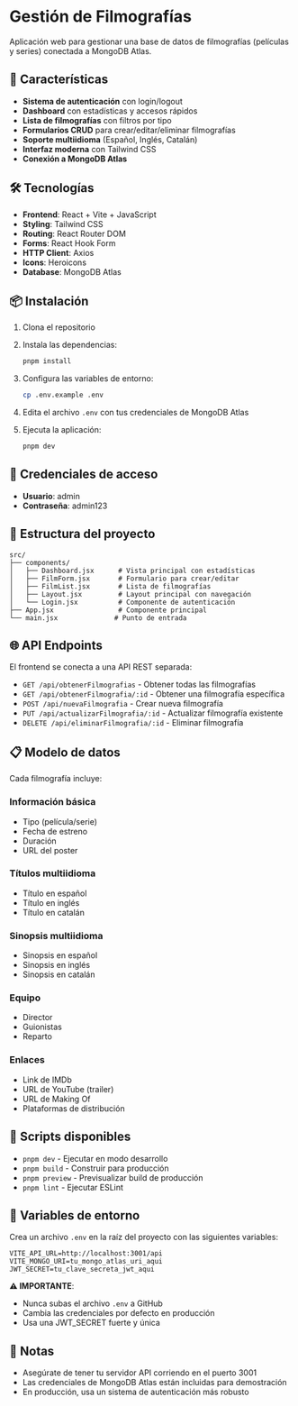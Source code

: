 # Gestión de Filmografías

Aplicación web para gestionar una base de datos de filmografías (películas y series) conectada a MongoDB Atlas.

## 🚀 Características

- **Sistema de autenticación** con login/logout
- **Dashboard** con estadísticas y accesos rápidos
- **Lista de filmografías** con filtros por tipo
- **Formularios CRUD** para crear/editar/eliminar filmografías
- **Soporte multiidioma** (Español, Inglés, Catalán)
- **Interfaz moderna** con Tailwind CSS
- **Conexión a MongoDB Atlas**

## 🛠️ Tecnologías

- **Frontend**: React + Vite + JavaScript
- **Styling**: Tailwind CSS
- **Routing**: React Router DOM
- **Forms**: React Hook Form
- **HTTP Client**: Axios
- **Icons**: Heroicons
- **Database**: MongoDB Atlas

## 📦 Instalación

1. Clona el repositorio
2. Instala las dependencias:
   ```bash
   pnpm install
   ```

3. Configura las variables de entorno:
   ```bash
   cp .env.example .env
   ```
   
4. Edita el archivo `.env` con tus credenciales de MongoDB Atlas

5. Ejecuta la aplicación:
   ```bash
   pnpm dev
   ```

## 🔑 Credenciales de acceso

- **Usuario**: admin
- **Contraseña**: admin123

## 📁 Estructura del proyecto

```
src/
├── components/
│   ├── Dashboard.jsx      # Vista principal con estadísticas
│   ├── FilmForm.jsx       # Formulario para crear/editar
│   ├── FilmList.jsx       # Lista de filmografías
│   ├── Layout.jsx         # Layout principal con navegación
│   └── Login.jsx          # Componente de autenticación
├── App.jsx                # Componente principal
└── main.jsx              # Punto de entrada
```

## 🌐 API Endpoints

El frontend se conecta a una API REST separada:

- `GET /api/obtenerFilmografias` - Obtener todas las filmografías
- `GET /api/obtenerFilmografia/:id` - Obtener una filmografía específica
- `POST /api/nuevaFilmografia` - Crear nueva filmografía
- `PUT /api/actualizarFilmografia/:id` - Actualizar filmografía existente
- `DELETE /api/eliminarFilmografia/:id` - Eliminar filmografía

## 📋 Modelo de datos

Cada filmografía incluye:

### Información básica
- Tipo (película/serie)
- Fecha de estreno
- Duración
- URL del poster

### Títulos multiidioma
- Título en español
- Título en inglés
- Título en catalán

### Sinopsis multiidioma
- Sinopsis en español
- Sinopsis en inglés
- Sinopsis en catalán

### Equipo
- Director
- Guionistas
- Reparto

### Enlaces
- Link de IMDb
- URL de YouTube (trailer)
- URL de Making Of
- Plataformas de distribución

## 🚀 Scripts disponibles

- `pnpm dev` - Ejecutar en modo desarrollo
- `pnpm build` - Construir para producción
- `pnpm preview` - Previsualizar build de producción
- `pnpm lint` - Ejecutar ESLint

## 🔧 Variables de entorno

Crea un archivo `.env` en la raíz del proyecto con las siguientes variables:

```env
VITE_API_URL=http://localhost:3001/api
VITE_MONGO_URI=tu_mongo_atlas_uri_aqui
JWT_SECRET=tu_clave_secreta_jwt_aqui
```

**⚠️ IMPORTANTE**: 
- Nunca subas el archivo `.env` a GitHub
- Cambia las credenciales por defecto en producción
- Usa una JWT_SECRET fuerte y única

## 📝 Notas

- Asegúrate de tener tu servidor API corriendo en el puerto 3001
- Las credenciales de MongoDB Atlas están incluidas para demostración
- En producción, usa un sistema de autenticación más robusto
